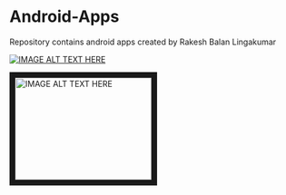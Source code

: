 # Android-Apps
Repository contains android apps created by Rakesh Balan Lingakumar

[![IMAGE ALT TEXT HERE](http://img.youtube.com/vi/qoCo5G-JlwE/0.jpg)](http://www.youtube.com/watch?v=qoCo5G-JlwE)

<a href="http://www.youtube.com/watch?feature=player_embedded&v=qoCo5G-JlwE
" target="_blank"><img src="http://img.youtube.com/vi/qoCo5G-JlwE/0.jpg" 
alt="IMAGE ALT TEXT HERE" width="240" height="180" border="10" /></a>
